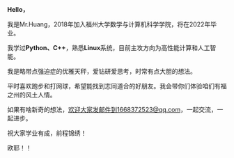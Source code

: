 **Hello，**

我是Mr.Huang，2018年加入福州大学数学与计算机科学学院，将在2022年毕业。

我学过**Python、C++**，熟悉**Linux**系统，目前主攻方向为高性能计算和人工智能。

我是略带点强迫症的优雅天秤，爱钻研爱思考，时常有点大胆的想法。

平时喜欢跑步和打网球，希望能找到志同道合的好朋友。我会带你们体验咱们有福之州的风土人情。

如果有啥新奇的想法，欢迎大家发邮件到1668372523@qq.com，一起交流，一起进步。

祝大家学业有成，前程锦绣！

欧耶！！